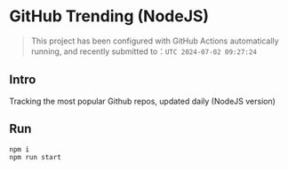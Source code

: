 # GitHub Trending (NodeJS)

> This project has been configured with GitHub Actions automatically running, and recently submitted to：`UTC 2024-07-02 09:27:24`

## Intro

Tracking the most popular Github repos, updated daily (NodeJS version)

## Run

```bash
npm i
npm run start
```
